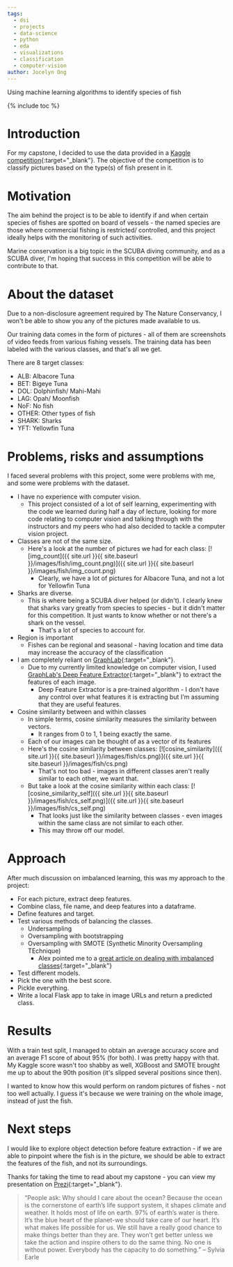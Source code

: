 ```yaml
---
tags:
  - dsi
  - projects
  - data-science
  - python
  - eda
  - visualizations
  - classification
  - computer-vision
author: Jocelyn Ong
---
```

Using machine learning algorithms to identify species of fish

{% include toc %}

# Introduction

For my capstone, I decided to use the data provided in a [Kaggle competition](https://www.kaggle.com/c/the-nature-conservancy-fisheries-monitoring){:target="_blank"}. The objective of the competition is to classify pictures based on the type(s) of fish present in it.

# Motivation

The aim behind the project is to be able to identify if and when certain species of fishes are spotted on board of vessels - the named species are those where commercial fishing is restricted/ controlled, and this project ideally helps with the monitoring of such activities.

Marine conservation is a big topic in the SCUBA diving community, and as a SCUBA diver, I'm hoping that success in this competition will be able to contribute to that.

# About the dataset

Due to a non-disclosure agreement required by The Nature Conservancy, I won't be able to show you any of the pictures made available to us.

Our training data comes in the form of pictures - all of them are screenshots of video feeds from various fishing vessels. The training data has been labeled with the various classes, and that's all we get.

There are 8 target classes:

- ALB: Albacore Tuna
- BET: Bigeye Tuna
- DOL: Dolphinfish/ Mahi-Mahi
- LAG: Opah/ Moonfish
- NoF: No fish
- OTHER: Other types of fish
- SHARK: Sharks
- YFT: Yellowfin Tuna

# Problems, risks and assumptions

I faced several problems with this project, some were problems with me, and some were problems with the dataset.

- I have no experience with computer vision.
  - This project consisted of a lot of self learning, experimenting with the code we learned during half a day of lecture, looking for more code relating to computer vision and talking through with the instructors and my peers who had also decided to tackle a computer vision project.
- Classes are not of the same size.
  - Here's a look at the number of pictures we had for each class:
    [![img_count]({{ site.url }}{{ site.baseurl }}/images/fish/img_count.png)]({{ site.url }}{{ site.baseurl }}/images/fish/img_count.png)
    - Clearly, we have a lot of pictures for Albacore Tuna, and not a lot for Yellowfin Tuna
- Sharks are diverse.
  - This is where being a SCUBA diver helped (or didn't). I clearly knew that sharks vary greatly from species to species - but it didn't matter for this competition. It just wants to know whether or not there's a shark on the vessel.
    - That's a lot of species to account for.
- Region is important
  - Fishes can be regional and seasonal - having location and time data may increase the accuracy of the classification
- I am completely reliant on [GraphLab](https://turi.com/learn/userguide/index.html){:target="_blank"}.
  - Due to my currently limited knowledge on computer vision, I used [GraphLab's Deep Feature Extractor](https://turi.com/learn/userguide/feature-engineering/deep_feature_extractor.html){:target="_blank"} to extract the features of each image.
    - Deep Feature Extractor is a pre-trained algorithm - I don't have any control over what features it is extracting but I'm assuming that they are useful features.
- Cosine similarity between and within classes
  - In simple terms, cosine similarity measures the similarity between vectors.
    - It ranges from 0 to 1, 1 being exactly the same.
  - Each of our images can be thought of as a vector of its features
  - Here's the cosine similarity between classes:
    [![cosine_similarity]({{ site.url }}{{ site.baseurl }}/images/fish/cs.png)]({{ site.url }}{{ site.baseurl }}/images/fish/cs.png)
    - That's not too bad - images in different classes aren't really similar to each other, we want that.
  - But take a look at the cosine similarity within each class:
    [![cosine_similarity_self]({{ site.url }}{{ site.baseurl }}/images/fish/cs_self.png)]({{ site.url }}{{ site.baseurl }}/images/fish/cs_self.png)
    - That looks just like the similarity between classes - even images within the same class are not similar to each other.
    - This may throw off our model.

# Approach

After much discussion on imbalanced learning, this was my approach to the project:

- For each picture, extract deep features.
- Combine class, file name, and deep features into a dataframe.
- Define features and target.
- Test various methods of balancing the classes.
  - Undersampling
  - Oversampling with bootstrapping
  - Oversampling with SMOTE (Synthetic Minority Oversampling TEchnique)
    - Alex pointed me to a [great article on dealing with imbalanced classes](http://www.svds.com/learning-imbalanced-classes/){:target="_blank"}
- Test different models.
- Pick the one with the best score.
- Pickle everything.
- Write a local Flask app to take in image URLs and return a predicted class.

# Results

With a train test split, I managed to obtain an average accuracy score and an average F1 score of about 95% (for both). I was pretty happy with that. My Kaggle score wasn't too shabby as well, XGBoost and SMOTE brought me up to about the 90th position (it's slipped several positions since then).

I wanted to know how this would perform on random pictures of fishes - not too well actually. I guess it's because we were training on the whole image, instead of just the fish.

# Next steps

I would like to explore object detection before feature extraction - if we are able to pinpoint where the fish is in the picture, we should be able to extract the features of the fish, and not its surroundings.

Thanks for taking the time to read about my capstone - you can view my presentation on [Prezi](http://prezi.com/q9ruodzzn6nr/?utm_campaign=share&utm_medium=copy){:target="_blank"}.

> “People ask: Why should I care about the ocean? Because the ocean is the cornerstone of earth’s life support system, it shapes climate and weather. It holds most of life on earth. 97% of earth’s water is there. It’s the blue heart of the planet-we should take care of our heart. It’s what makes life possible for us. We still have a really good chance to make things better than they are. They won’t get better unless we take the action and inspire others to do the same thing. No one is without power. Everybody has the capacity to do something.” – Sylvia Earle
